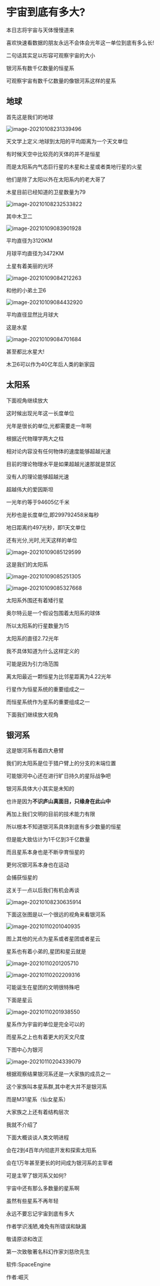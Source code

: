 # 宇宙到底有多大?

本日志将宇宙与天体慢慢道来

喜欢快速看数据的朋友永远不会体会光年这一单位到底有多么长!

二句话其实足以形容可观察宇宙的大小

银河系有数千亿数量的恒星系

可观察宇宙有数千亿数量的像银河系这样的星系

## 地球

首先这是我们的地球

![image-20210108231339496](C:\Users\juemie\Desktop\宇宙到底有多大.assets\image-20210108231339496.png)

天文学上定义:地球到太阳的平均距离为一个天文单位

有时候天空中比较亮的天体的并不是恒星

而是太阳系内气态巨行星的木星和土星或者类地行星的火星

他们是除了太阳以外在太阳系内的老大哥了

木星目前已经知道的卫星数量为79

![image-20210108232533822](C:\Users\juemie\Desktop\宇宙到底有多大.assets\image-20210108232533822.png)

其中木卫二

![image-20210109083901928](C:\Users\juemie\Desktop\宇宙到底有多大.assets\image-20210109083901928.png)

平均直径为3120KM

月球平均直径为3472KM

土星有着美丽的光环

![image-20210109084212263](C:\Users\juemie\Desktop\宇宙到底有多大.assets\image-20210109084212263.png)

和他的小弟土卫6

![image-20210109084432920](C:\Users\juemie\Desktop\宇宙到底有多大.assets\image-20210109084432920.png)

平均直径显然比月球大

这是水星

![image-20210109084701684](C:\Users\juemie\Desktop\宇宙到底有多大.assets\image-20210109084701684.png)

甚至都比水星大!

木卫6可以作为40亿年后人类的新家园

## 太阳系

下面视角继续放大

这时候出现光年这一长度单位

光年是很长的单位,光都需要走一年啊

根据近代物理学两大之柱

相对论内容没有任何物体的速度能够超越光速

目前的理论物理水平是如果超越光速那就是禁区

没有人的理论能够超越光速

超越伟大的爱因斯坦

一光年约等于94605亿千米

光秒也是长度单位,即299792458米每秒

地日距离约497光秒，即1天文单位

还有光分,光时,光天这样的单位

![image-20210109085129599](C:\Users\juemie\Desktop\宇宙到底有多大.assets\image-20210109085129599.png)

这是我们的太阳系

![image-20210109085251305](C:\Users\juemie\Desktop\宇宙到底有多大.assets\image-20210109085251305.png)

![image-20210109085327668](C:\Users\juemie\Desktop\宇宙到底有多大.assets\image-20210109085327668.png)

太阳系外围还有着矮行星

奥尔特云是一个假设包围着太阳系的球体

所以太阳系的行星数量为15

太阳系的直径2.72光年

我不具体知道为什么这样定义的

可能是因为引力场范围

离太阳最近一颗恒星为比邻星距离为4.22光年

行星作为恒星系统的重要组成之一

而恒星系统作为星系的重要组成之一

下面我们继续放大视角

## 银河系

这是银河系有着四大悬臂

我们的太阳系是位于猎户臂上的分支的末端位置

可能银河中心还在进行旷日持久的星际战争吧

银河系具体大小其实是未知的

也许是因为**不识庐山真面目，只缘身在此山中**

再加上我们文明的目前的技术能力有限

所以根本不知道银河系具体到底有多少数量的恒星

但是能大致估计为1千亿到3千亿数量

而且星系本身也是不断孕育恒星的

更何况银河系本身也在运动

会捕获恒星的

这关于一点以后我们有机会再谈

![image-20210108230635914](C:\Users\juemie\Desktop\宇宙到底有多大.assets\image-20210108230635914.png)

下面这张图是以一个很远的视角来看银河系

![image-20210110201040935](C:\Users\juemie\Desktop\宇宙到底有多大.assets\image-20210110201040935.png)

图上其他的光点为星系或者星团或者星云

星系也有着小弟的,星团和星云就是

![image-20210110201205710](C:\Users\juemie\Desktop\宇宙到底有多大.assets\image-20210110201205710.png)

![image-20210110202209316](C:\Users\juemie\Desktop\宇宙到底有多大.assets\image-20210110202209316.png)

可能诞生在星团的文明很特殊吧

下面是星云

![image-20210110201938550](C:\Users\juemie\Desktop\宇宙到底有多大.assets\image-20210110201938550.png)

星系作为宇宙的单位是完全可以的

而星系之上也有着更大的天文尺度

下图中心为银河

![image-20210110204339079](C:\Users\juemie\Desktop\宇宙到底有多大.assets\image-20210110204339079.png)

根据观察结果银河系还是一大家族的成员之一

这个家族叫本星系群,其中老大并不是银河系

而是M31星系（仙女星系）

大家族之上还有着结构层次

我就不介绍了

下面大概谈谈人类文明进程

会在2到4百年内彻底开发和探索太阳系

会在1万年甚至更长的时间成为银河系的主宰者

可是主宰了银河系又如何?

宇宙中还有那么多数量的星系啊

虽然有些星系不再年轻

永远不要忘记宇宙到底有多大

作者学识浅陋,难免有所错误和缺漏

敬请原谅和改正

第一次致敬著名科幻作家刘慈欣先生

软件:SpaceEngine

作者:崛灭
